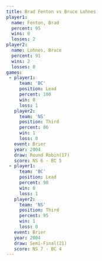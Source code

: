 ```yaml
---
title: Brad Fenton vs Bruce Lohnes
player1:             
  name: Fenton, Brad 
  percent: 95        
  wins: 0            
  losses: 2          
player2:             
  name: Lohnes, Bruce
  percent: 91        
  wins: 2            
  losses: 0          
games:
 - player1:        
     team: 'BC'    
     position: Lead
     percent: 100  
     win: 0        
     loss: 1       
   player2:         
     team: 'NS'     
     position: Third
     percent: 86    
     win: 1         
     loss: 0        
   event: Brier         
   year: 2004           
   draw: Round Robin(17)
   score: NS 6 - BC 5   
 - player1:        
     team: 'BC'    
     position: Lead
     percent: 90   
     win: 0        
     loss: 1       
   player2:         
     team: 'NS'     
     position: Third
     percent: 95    
     win: 1         
     loss: 0        
   event: Brier        
   year: 2004          
   draw: Semi-Final(21)
   score: NS 7 - BC 4  
---
```

